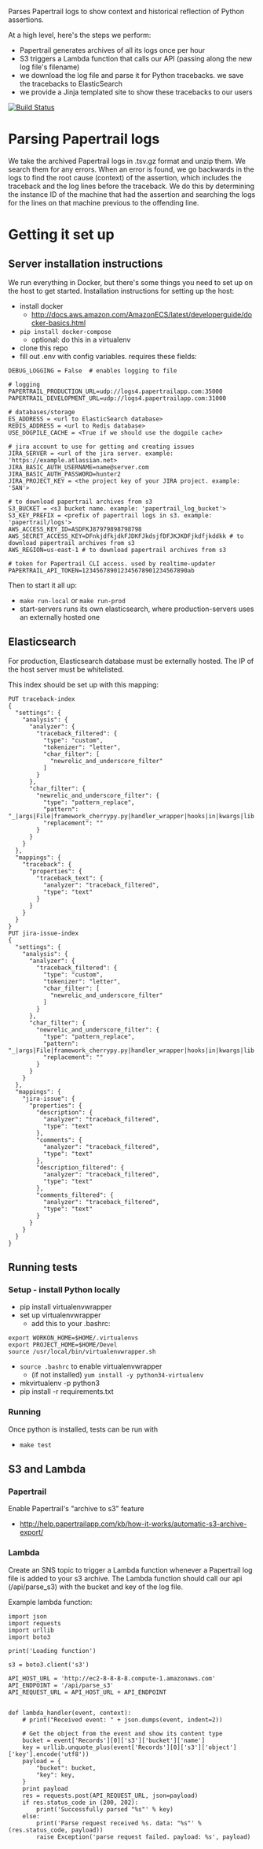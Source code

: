 Parses Papertrail logs to show context and historical reflection of Python assertions.

At a high level, here's the steps we perform:
- Papertrail generates archives of all its logs once per hour
- S3 triggers a Lambda function that calls our API (passing along the new log file's filename)
- we download the log file and parse it for Python tracebacks. we save the tracebacks to ElasticSearch
- we provide a Jinja templated site to show these tracebacks to our users

[![Build Status](https://travis-ci.org/topher200/assertion-context.svg?branch=master)](https://travis-ci.org/topher200/assertion-context)

# Parsing Papertrail logs

We take the archived Papertrail logs in .tsv.gz format and unzip them. We search
them for any errors. When an error is found, we go backwards in the logs to find
the root cause (context) of the assertion, which includes the traceback and the
log lines before the traceback. We do this by determining the instance ID of the
machine that had the assertion and searching the logs for the lines on that
machine previous to the offending line.

# Getting it set up
## Server installation instructions
We run everything in Docker, but there's some things you need to set up on the
host to get started. Installation instructions for setting up the host:
 - install docker
   - http://docs.aws.amazon.com/AmazonECS/latest/developerguide/docker-basics.html
 - `pip install docker-compose`
   - optional: do this in a virtualenv
 - clone this repo
 - fill out .env with config variables. requires these fields:
```
DEBUG_LOGGING = False  # enables logging to file

# logging
PAPERTRAIL_PRODUCTION_URL=udp://logs4.papertrailapp.com:35000
PAPERTRAIL_DEVELOPMENT_URL=udp://logs4.papertrailapp.com:31000

# databases/storage
ES_ADDRESS = <url to ElasticSearch database>
REDIS_ADDRESS = <url to Redis database>
USE_DOGPILE_CACHE = <True if we should use the dogpile cache>

# jira account to use for getting and creating issues
JIRA_SERVER = <url of the jira server. example: 'https://example.atlassian.net>
JIRA_BASIC_AUTH_USERNAME=name@server.com
JIRA_BASIC_AUTH_PASSWORD=hunter2
JIRA_PROJECT_KEY = <the project key of your JIRA project. example: 'SAN'>

# to download papertrail archives from s3
S3_BUCKET = <s3 bucket name. example: 'papertrail_log_bucket'>
S3_KEY_PREFIX = <prefix of papertrail logs in s3. example: 'papertrail/logs'>
AWS_ACCESS_KEY_ID=ASDFKJ87979898798798
AWS_SECRET_ACCESS_KEY=DFnkjdfkjdkFJDKFJkdsjfDFJKJKDFjkdfjkddkk # to download papertrail archives from s3
AWS_REGION=us-east-1 # to download papertrail archives from s3

# token for Papertrail CLI access. used by realtime-updater
PAPERTRAIL_API_TOKEN=123456789012345678901234567890ab
```

Then to start it all up:
 - `make run-local` or `make run-prod`
  - start-servers runs its own elasticsearch, where production-servers uses an externally hosted one

## Elasticsearch

For production, Elasticsearch database must be externally hosted. The IP of the
host server must be whitelisted.

This index should be set up with this mapping:
```
PUT traceback-index
{
  "settings": {
    "analysis": {
      "analyzer": {
        "traceback_filtered": {
          "type": "custom",
          "tokenizer": "letter",
          "char_filter": [
            "newrelic_and_underscore_filter"
          ]
        }
      },
      "char_filter": {
        "newrelic_and_underscore_filter": {
          "type": "pattern_replace",
          "pattern": "_|args|File|framework_cherrypy.py|handler_wrapper|hooks|in|kwargs|lib|line|local|newrelic|opt|packages|python2.7|return|site|venv|wordstream_virtualenv|wrapped",
          "replacement": ""
        }
      }
    }
  },
  "mappings": {
    "traceback": {
      "properties": {
        "traceback_text": {
          "analyzer": "traceback_filtered",
          "type": "text"
        }
      }
    }
  }
}
PUT jira-issue-index
{
  "settings": {
    "analysis": {
      "analyzer": {
        "traceback_filtered": {
          "type": "custom",
          "tokenizer": "letter",
          "char_filter": [
            "newrelic_and_underscore_filter"
          ]
        }
      },
      "char_filter": {
        "newrelic_and_underscore_filter": {
          "type": "pattern_replace",
          "pattern": "_|args|File|framework_cherrypy.py|handler_wrapper|hooks|in|kwargs|lib|line|local|newrelic|opt|packages|python2.7|return|site|venv|wordstream_virtualenv|wrapped",
          "replacement": ""
        }
      }
    }
  },
  "mappings": {
    "jira-issue": {
      "properties": {
        "description": {
          "analyzer": "traceback_filtered",
          "type": "text"
        },
        "comments": {
          "analyzer": "traceback_filtered",
          "type": "text"
        },
        "description_filtered": {
          "analyzer": "traceback_filtered",
          "type": "text"
        },
        "comments_filtered": {
          "analyzer": "traceback_filtered",
          "type": "text"
        }
      }
    }
  }
}
```

## Running tests
### Setup - install Python locally
 - pip install virtualenvwrapper
 - set up virtualenvwrapper
   - add this to your .bashrc:
```
export WORKON_HOME=$HOME/.virtualenvs
export PROJECT_HOME=$HOME/Devel
source /usr/local/bin/virtualenvwrapper.sh
```
 - `source .bashrc` to enable virtualenvwrapper
   - (if not installed) `yum install -y python34-virtualenv`
 - mkvirtualenv -p python3 <virtualenv name>
 - pip install -r requirements.txt

### Running
Once python is installed, tests can be run with
  - `make test`

## S3 and Lambda
### Papertrail
Enable Papertrail's "archive to s3" feature
  - http://help.papertrailapp.com/kb/how-it-works/automatic-s3-archive-export/

### Lambda
Create an SNS topic to trigger a Lambda function whenever a Papertrail log file
is added to your s3 archive. The Lambda function should call our api
(/api/parse_s3) with the bucket and key of the log file.

Example lambda function:

```
import json
import requests
import urllib
import boto3

print('Loading function')

s3 = boto3.client('s3')

API_HOST_URL = 'http://ec2-8-8-8-8.compute-1.amazonaws.com'
API_ENDPOINT = '/api/parse_s3'
API_REQUEST_URL = API_HOST_URL + API_ENDPOINT


def lambda_handler(event, context):
    # print("Received event: " + json.dumps(event, indent=2))

    # Get the object from the event and show its content type
    bucket = event['Records'][0]['s3']['bucket']['name']
    key = urllib.unquote_plus(event['Records'][0]['s3']['object']['key'].encode('utf8'))
    payload = {
        "bucket": bucket,
        "key": key,
    }
    print payload
    res = requests.post(API_REQUEST_URL, json=payload)
    if res.status_code in (200, 202):
        print('Successfully parsed "%s"' % key)
    else:
        print('Parse request received %s. data: "%s"' % (res.status_code, payload))
        raise Exception('parse request failed. payload: %s', payload)
```
